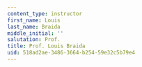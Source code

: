 ```yaml
---
content_type: instructor
first_name: Louis
last_name: Braida
middle_initial: ''
salutation: Prof.
title: Prof. Louis Braida
uid: 518ad2ae-3486-3664-b254-59e32c5b79e4
---
```

